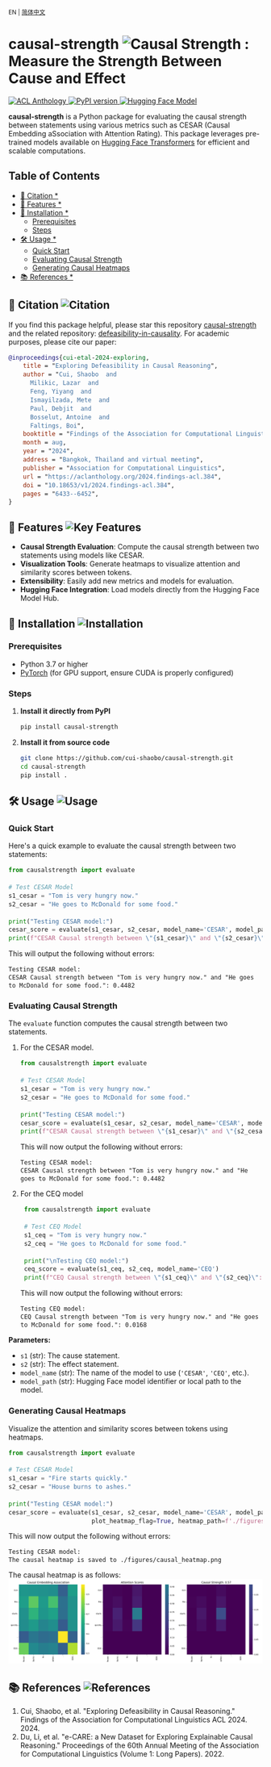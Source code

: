 <small>EN | [简体中文](https://github.com/cui-shaobo/causal-strength/blob/main/README_zh.md) </small>
# causal-strength  ![Causal Strength](https://img.shields.io/badge/causal--strength-%E2%9A%96%EF%B8%8F%20measurement%20of%20causality-blue) : Measure the Strength Between Cause and Effect

<a href="https://aclanthology.org/2024.findings-acl.384/">
    <img src="https://img.shields.io/badge/2024.findings-acl.384-blue.svg?style=flat-square" alt="ACL Anthology" />
</a>
<a href="https://pypi.org/project/causal-strength/">
    <img src="https://img.shields.io/pypi/v/causal-strength?style=flat-square" alt="PyPI version" />
</a>
<a href="https://huggingface.co/shaobocui/cesar-bert-large">
    <img src="https://img.shields.io/badge/Hugging%20Face-cesar--bert--large-blue?logo=huggingface&style=flat-square" alt="Hugging Face Model" />
</a>




**causal-strength** is a Python package for evaluating the causal strength between statements using various metrics such as CESAR (Causal Embedding aSsociation
with Attention Rating). This package leverages pre-trained models available on [Hugging Face Transformers](https://huggingface.co/) for efficient and scalable computations.

## Table of Contents

<!-- START doctoc generated TOC please keep comment here to allow auto update -->
<!-- DON'T EDIT THIS SECTION, INSTEAD RE-RUN doctoc TO UPDATE -->

- [📜 Citation *](#-citation-)
- [🌟 Features *](#-features-)
- [🚀 Installation *](#-installation-)
  - [Prerequisites](#prerequisites)
  - [Steps](#steps)
- [🛠️ Usage  *](#-usage--)
  - [Quick Start](#quick-start)
  - [Evaluating Causal Strength](#evaluating-causal-strength)
  - [Generating Causal Heatmaps](#generating-causal-heatmaps)
- [📚 References *](#-references-)

<!-- END doctoc generated TOC please keep comment here to allow auto update -->

## 📜 Citation ![Citation](https://img.shields.io/badge/Citation-Required-green) 

If you find this package helpful, please star this repository [causal-strength](https://github.com/cui-shaobo/causal-strength) and the related repository: [defeasibility-in-causality](https://github.com/cui-shaobo/defeasibility-in-causality). For academic purposes, please cite our paper:

```bibtex
@inproceedings{cui-etal-2024-exploring,
    title = "Exploring Defeasibility in Causal Reasoning",
    author = "Cui, Shaobo  and
      Milikic, Lazar  and
      Feng, Yiyang  and
      Ismayilzada, Mete  and
      Paul, Debjit  and
      Bosselut, Antoine  and
      Faltings, Boi",
    booktitle = "Findings of the Association for Computational Linguistics ACL 2024",
    month = aug,
    year = "2024",
    address = "Bangkok, Thailand and virtual meeting",
    publisher = "Association for Computational Linguistics",
    url = "https://aclanthology.org/2024.findings-acl.384",
    doi = "10.18653/v1/2024.findings-acl.384",
    pages = "6433--6452",
}
```


## 🌟 Features ![Key Features](https://img.shields.io/badge/Key_Features-Highlights-orange) 

- **Causal Strength Evaluation**: Compute the causal strength between two statements using models like CESAR.
- **Visualization Tools**: Generate heatmaps to visualize attention and similarity scores between tokens.
- **Extensibility**: Easily add new metrics and models for evaluation.
- **Hugging Face Integration**: Load models directly from the Hugging Face Model Hub.

## 🚀 Installation ![Installation](https://img.shields.io/badge/Installation-Guide-blue)

### Prerequisites

- Python 3.7 or higher
- [PyTorch](https://pytorch.org/) (for GPU support, ensure CUDA is properly configured)

### Steps

1. **Install it directly from PyPI**
    ```bash
    pip install causal-strength
    ```

2. **Install it from source code**

   ```bash
   git clone https://github.com/cui-shaobo/causal-strength.git
   cd causal-strength
   pip install .
   ```


## 🛠️ Usage  ![Usage](https://img.shields.io/badge/Usage-Instructions-green)

### Quick Start
Here's a quick example to evaluate the causal strength between two statements:

```python
from causalstrength import evaluate

# Test CESAR Model
s1_cesar = "Tom is very hungry now."
s2_cesar = "He goes to McDonald for some food."

print("Testing CESAR model:")
cesar_score = evaluate(s1_cesar, s2_cesar, model_name='CESAR', model_path='shaobocui/cesar-bert-large')
print(f"CESAR Causal strength between \"{s1_cesar}\" and \"{s2_cesar}\": {cesar_score:.4f}")
```

This will output the following without errors:
```plaintext
Testing CESAR model:
CESAR Causal strength between "Tom is very hungry now." and "He goes to McDonald for some food.": 0.4482
```


### Evaluating Causal Strength

The `evaluate` function computes the causal strength between two statements.

1. For the CESAR model. 

    ```python
    from causalstrength import evaluate
    
    # Test CESAR Model
    s1_cesar = "Tom is very hungry now."
    s2_cesar = "He goes to McDonald for some food."
    
    print("Testing CESAR model:")
    cesar_score = evaluate(s1_cesar, s2_cesar, model_name='CESAR', model_path='shaobocui/cesar-bert-large')
    print(f"CESAR Causal strength between \"{s1_cesar}\" and \"{s2_cesar}\": {cesar_score:.4f}")
    ```
   This will now output the following without errors:
    ```plaintext
    Testing CESAR model:
    CESAR Causal strength between "Tom is very hungry now." and "He goes to McDonald for some food.": 0.4482
    ```
2. For the CEQ model
   ```python
    from causalstrength import evaluate

    # Test CEQ Model
    s1_ceq = "Tom is very hungry now."
    s2_ceq = "He goes to McDonald for some food."
    
    print("\nTesting CEQ model:")
    ceq_score = evaluate(s1_ceq, s2_ceq, model_name='CEQ')
    print(f"CEQ Causal strength between \"{s1_ceq}\" and \"{s2_ceq}\": {ceq_score:.4f}")
    ```
   This will now output the following without errors:
    ```plaintext
    Testing CEQ model:
    CEQ Causal strength between "Tom is very hungry now." and "He goes to McDonald for some food.": 0.0168
    ```

**Parameters:**

- `s1` (str): The cause statement.
- `s2` (str): The effect statement.
- `model_name` (str): The name of the model to use (`'CESAR'`, `'CEQ'`, etc.).
- `model_path` (str): Hugging Face model identifier or local path to the model.

### Generating Causal Heatmaps

Visualize the attention and similarity scores between tokens using heatmaps.

```python
from causalstrength import evaluate

# Test CESAR Model
s1_cesar = "Fire starts quickly."
s2_cesar = "House burns to ashes."

print("Testing CESAR model:")
cesar_score = evaluate(s1_cesar, s2_cesar, model_name='CESAR', model_path='shaobocui/cesar-bert-large',
                       plot_heatmap_flag=True, heatmap_path=f'./figures/causal_heatmap.png')
```
This will now output the following without errors:
```plaintext
Testing CESAR model:
The causal heatmap is saved to ./figures/causal_heatmap.png
```

The causal heatmap is as follows: 
![Example Image](https://github.com/cui-shaobo/public-images/raw/main/causal-strength/heatmap.png)




[//]: # (## Acknowledgments)

[//]: # (+ HuggingFace Transformers - For providing the model hub and transformer implementations)

[//]: # (+ PyTorch - For providing the deep learning framework)


## 📚 References ![References](https://img.shields.io/badge/References-Scholarly-green)
1. Cui, Shaobo, et al. "Exploring Defeasibility in Causal Reasoning." Findings of the Association for Computational Linguistics ACL 2024. 2024. 
2. Du, Li, et al. "e-CARE: a New Dataset for Exploring Explainable Causal Reasoning." Proceedings of the 60th Annual Meeting of the Association for Computational Linguistics (Volume 1: Long Papers). 2022.